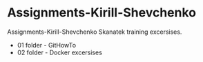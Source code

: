 # Assignments-Kirill-Shevchenko
Assignments-Kirill-Shevchenko
Skanatek training excersises.

+ 01 folder - GitHowTo
+ 02 folder - Docker excersises
